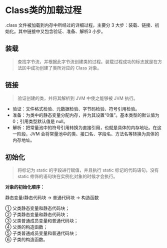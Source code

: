 # Class类的加载过程

.class 文件被加载到内存中所经过的详细过程，主要分 3 大步：<span class="font-red">装载、链接、初始化</span>。其中链接中又包含<span class="font-red">验证、准备、解析</span>3 小步。

## 装载

>查找字节流，并根据此字节流创建类的过程。装载过程成功的标志就是在方法区中成功创建了类所对应的 Class 对象。

## 链接

>验证创建的类，并将其解析到 JVM 中使之能够被 JVM 执行。

- <span class="font-red">验证：</span>文件格式检验、元数据检验、字节码检验、符号引用检验。  
- <span class="font-red">准备：</span>为类中的静态变量分配内存，并为其设置“0值”。基本类型的默认值为 0；引用类型默认值是 null。  
- <span class="font-red">解析：</span>把常量池中的符号引用转换为直接引用，也就是具体的内存地址。在这一阶段，JVM 会将常量池中的类、接口名、字段名、方法名等转换为具体的内存地址。

## 初始化

>将标记为 static 的字段进行赋值，并且执行 static 标记的代码语句。没有 static 修饰的语句块在实例化对象的时候才会执行。

**对象的初始化顺序：**

静态变量/静态代码块 -> 普通代码块 -> 构造函数

① 父类静态变量和静态代码块；  
② 子类静态变量和静态代码块；  
③ 父类普通成员变量和普通代码块；  
④ 父类的构造函数；  
⑤ 子类普通成员变量和普通代码块；  
⑥ 子类的构造函数。  